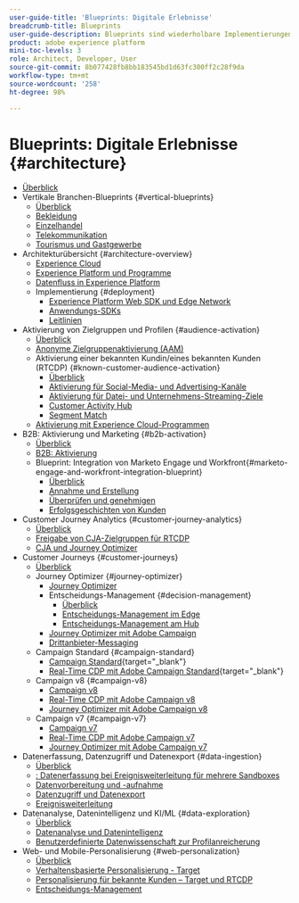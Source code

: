 ```yaml
---
user-guide-title: 'Blueprints: Digitale Erlebnisse'
breadcrumb-title: Blueprints
user-guide-description: Blueprints sind wiederholbare Implementierungen, die bekannte Geschäftsprobleme adressieren und Architekturdiagramme, technische Überlegungen und Links zu relevanter Dokumentation enthalten.
product: adobe experience platform
mini-toc-levels: 3
role: Architect, Developer, User
source-git-commit: 8b077428fb8bb183545bd1d63fc300ff2c28f9da
workflow-type: tm+mt
source-wordcount: '258'
ht-degree: 98%

---
```



# Blueprints: Digitale Erlebnisse {#architecture}

+ [Überblick](/help/blueprints/overview.md)
+ Vertikale Branchen-Blueprints {#vertical-blueprints}
   + [Überblick](/help/blueprints/vertical-blueprints/overview.md)
   + [Bekleidung](/help/blueprints/vertical-blueprints/apparel.md)
   + [Einzelhandel](/help/blueprints/vertical-blueprints/retail.md)
   + [Telekommunikation](/help/blueprints/vertical-blueprints/telecommunications.md)
   + [Tourismus und Gastgewerbe](/help/blueprints/vertical-blueprints/travel-hospitality.md)
+ Architekturübersicht {#architecture-overview}
   + [Experience Cloud](/help/blueprints/experience-platform/experience-cloud.md)
   + [Experience Platform und Programme](/help/blueprints/experience-platform/platform-applications.md)
   + [Datenfluss in Experience Platform](/help/blueprints/experience-platform/platform-data-flow.md)
   + Implementierung {#deployment}
      + [Experience Platform Web SDK und Edge Network](/help/blueprints/experience-platform/deployment/websdk.md)
      + [Anwendungs-SDKs](/help/blueprints/experience-platform/deployment/appsdk.md)
      + [Leitlinien](/help/blueprints/experience-platform/deployment/guardrails.md)
+ Aktivierung von Zielgruppen und Profilen {#audience-activation}
   + [Überblick](/help/blueprints/audience-activation/overview.md)
   + [Anonyme Zielgruppenaktivierung (AAM)](/help/blueprints/audience-activation/anonymous.md)
   + Aktivierung einer bekannten Kundin/eines bekannten Kunden (RTCDP) {#known-customer-audience-activation}
      + [Überblick](/help/blueprints/audience-activation/known.md)
      + [Aktivierung für Social-Media- und Advertising-Kanäle](/help/blueprints/audience-activation/advertising-activation.md)
      + [Aktivierung für Datei- und Unternehmens-Streaming-Ziele](/help/blueprints/audience-activation/enterprise-destinations.md)
      + [Customer Activity Hub](/help/blueprints/audience-activation/customer-activity.md)
      + [Segment Match](/help/blueprints/audience-activation/segment-match.md)
   + [Aktivierung mit Experience Cloud-Programmen](/help/blueprints/audience-activation/platform-and-applications.md)
+ B2B: Aktivierung und Marketing {#b2b-activation}
   + [Überblick](/help/blueprints/b2b/overview.md)
   + [B2B: Aktivierung](/help/blueprints/b2b/b2bactivation.md)
   + Blueprint: Integration von Marketo Engage und Workfront{#marketo-engage-and-workfront-integration-blueprint}
      + [Überblick](/help/blueprints/b2b/marketo-engage-and-workfront-integration-blueprint/overview.md)
      + [Annahme und Erstellung](/help/blueprints/b2b/marketo-engage-and-workfront-integration-blueprint/intake-and-create.md)
      + [Überprüfen und genehmigen](/help/blueprints/b2b/marketo-engage-and-workfront-integration-blueprint/review-and-approve-blueprint.md)
      + [Erfolgsgeschichten von Kunden](/help/blueprints/b2b/marketo-engage-and-workfront-integration-blueprint/customer-success-stories.md)
+ Customer Journey Analytics {#customer-journey-analytics}
   + [Überblick](/help/blueprints/customer-journey-analytics/overview.md)
   + [Freigabe von CJA-Zielgruppen für RTCDP](/help/blueprints/customer-journey-analytics/cja-rtcdp.md)
   + [CJA und Journey Optimizer](/help/blueprints/customer-journey-analytics/cja-ajo.md)
+ Customer Journeys {#customer-journeys}
   + [Überblick](/help/blueprints/customer-journeys/overview.md)
   + Journey Optimizer {#journey-optimizer}
      + [Journey Optimizer](/help/blueprints/customer-journeys/journey-optimizer.md)
      + Entscheidungs-Management {#decision-management}
         + [Überblick](/help/blueprints/customer-journeys/decision_management/decision-management-overview.md)
         + [Entscheidungs-Management im Edge](/help/blueprints/customer-journeys/decision_management/decision-management-edge.md)
         + [Entscheidungs-Management am Hub](/help/blueprints/customer-journeys/decision_management/decision-management-hub.md)
      + [Journey Optimizer mit Adobe Campaign](/help/blueprints/customer-journeys/ajo-and-campaign.md)
      + [Drittanbieter-Messaging](/help/blueprints/customer-journeys/3rd-party-messaging.md)
   + Campaign Standard {#campaign-standard}
      + [Campaign Standard](https://experienceleague.adobe.com/docs/campaign-standard.html?lang=de){target="_blank"}
      + [Real-Time CDP mit Adobe Campaign Standard](https://experienceleague.adobe.com/docs/campaign-standard/using/integrating-with-adobe-cloud/adobe-experience-platform/aep-sources-destinations/get-started-sources-destinations.html?lang=de){target="_blank"}
   + Campaign v8 {#campaign-v8}
      + [Campaign v8](/help/blueprints/customer-journeys/campaign-v8.md)
      + [Real-Time CDP mit Adobe Campaign v8](/help/blueprints/customer-journeys/rtcdp-and-campaign-v8.md)
      + [Journey Optimizer mit Adobe Campaign v8](/help/blueprints/customer-journeys/ajo-and-campaign-v8.md)
   + Campaign v7 {#campaign-v7}
      + [Campaign v7](/help/blueprints/customer-journeys/campaign-v7.md)
      + [Real-Time CDP mit Adobe Campaign v7](/help/blueprints/customer-journeys/rtcdp-and-campaign.md)
      + [Journey Optimizer mit Adobe Campaign v7](/help/blueprints/customer-journeys/ajo-and-campaign-v7.md)
+ Datenerfassung, Datenzugriff und Datenexport {#data-ingestion}
   + [Überblick](/help/blueprints/data-ingestion/overview.md)
   + [: Datenerfassung bei Ereignisweiterleitung für mehrere Sandboxes](/help/blueprints/data-ingestion/multi-sandbox-event-forwarding.md)
   + [Datenvorbereitung und -aufnahme](/help/blueprints/data-ingestion/ingestion.md)
   + [Datenzugriff und Datenexport](/help/blueprints/data-ingestion/egress.md)
   + [Ereignisweiterleitung](/help/blueprints/data-ingestion/server-side-collection.md)
+ Datenanalyse, Datenintelligenz und KI/ML {#data-exploration}
   + [Überblick](/help/blueprints/data-insights/overview.md)
   + [Datenanalyse und Datenintelligenz](/help/blueprints/data-insights/analysis.md)
   + [Benutzerdefinierte Datenwissenschaft zur Profilanreicherung](/help/blueprints/data-insights/data-science.md)
+ Web- und Mobile-Personalisierung {#web-personalization}
   + [Überblick](/help/blueprints/web-personalization/overview.md)
   + [Verhaltensbasierte Personalisierung - Target](/help/blueprints/web-personalization/behavioral.md)
   + [Personalisierung für bekannte Kunden – Target und RTCDP](/help/blueprints/web-personalization/known-personalization.md)
   + [Entscheidungs-Management](/help/blueprints/web-personalization/decision-management-edge.md)
